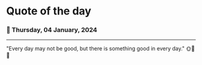 
# Quote of the day
### 📅 Thursday, 04 January, 2024
------
"Every day may not be good, but there is something good in every day." 🌞🌻🌈
